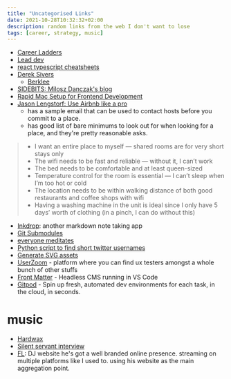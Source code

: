```yaml
---
title: "Uncategorised Links"
date: 2021-10-28T10:32:32+02:00
description: random links from the web I don't want to lose
tags: [career, strategy, music]
---
```



- [Career Ladders](https://career-ladders.dev/)
- [Lead dev](https://leaddev.com/)
- [react typescript cheatsheets](https://react-typescript-cheatsheet.netlify.app/)
- [Derek Sivers](https://sive.rs/)
  - [Berklee](https://sive.rs/berklee)
- [SIDEBITS: Milosz Danczak's blog](https://blog.sidebits.tech/)
- [Rapid Mac Setup for Frontend Development](https://zellwk.com/blog/rapid-mac-setup/)
- [Jason Lengstorf: Use Airbnb like a pro](https://www.lengstorf.com/use-airbnb-like-a-pro/) 
  - has a sample email that can be used to contact hosts before you commit to a place.
  - has good list of bare minimums to look out for when looking for a place, and they're pretty reasonable asks.
> - I want an entire place to myself — shared rooms are for very short stays only
> - The wifi needs to be fast and reliable — without it, I can’t work
> - The bed needs to be comfortable and at least queen-sized
> - Temperature control for the room is essential — I can’t sleep when I’m too hot or cold
> - The location needs to be within walking distance of both good restaurants and coffee shops with wifi
> - Having a washing machine in the unit is ideal since I only have 5 days’ worth of clothing (in a pinch, I can do without this)

- [Inkdrop](https://www.inkdrop.app/): another markdown note taking app
- [Git Submodules](https://blog.bitsrc.io/how-to-utilize-submodules-within-git-repos-5dfdd1c62d09)
- [everyone meditates](https://allthingsforthewin.com/everybody-meditates/)
- [Python script to find short twitter usernames](https://den.dev/blog/find-short-twitter-username/)
- [Generate SVG assets](https://haikei.app/)
- [UserZoom](https://www.userzoom.com/plan-userzoom/) - platform where you can find ux testers amongst a whole bunch of other stuffs
- [Front Matter](https://frontmatter.codes/) - Headless CMS running in VS Code
- [Gitpod](https://www.gitpod.io/) - Spin up fresh, automated dev environments
for each task, in the cloud, in seconds.
# music
- [Hardwax](https://hardwax.com/)
- [Silent servant interview](https://thequietus.com/articles/21074-interview-silent-servant)
- [FL](https://www.frankylen.com/): DJ website he's got a well branded online presence. streaming on multiple platforms like I used to. using his website as the main aggregation point.